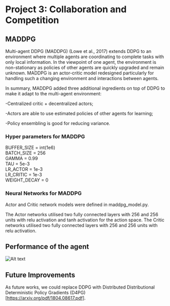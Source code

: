 ﻿
#  Project 3: Collaboration and Competition


## MADDPG

Multi-agent DDPG (MADDPG) (Lowe et al., 2017) extends DDPG to an environment where multiple agents are coordinating to complete tasks with only local information. In the viewpoint of one agent, the environment is non-stationary as policies of other agents are quickly upgraded and remain unknown. MADDPG is an actor-critic model redesigned particularly for handling such a changing environment and interactions between agents.

In summary, MADDPG added three additional ingredients on top of DDPG to make it adapt to the multi-agent environment:

   -Centralized critic + decentralized actors;
   
   -Actors are able to use estimated policies of other agents for learning;
   
   -Policy ensembling is good for reducing variance.
   

### Hyper parameters for MADDPG

BUFFER_SIZE = int(1e6)  
BATCH_SIZE = 256        
GAMMA = 0.99           
TAU = 5e-3              
LR_ACTOR = 1e-3         
LR_CRITIC = 1e-3        
WEIGHT_DECAY = 0


### Neural Networks for MADDPG

Actor and Critic network models were defined in maddpg_model.py.

The Actor networks utilised two fully connected layers with 256 and 256 units with relu activation and tanh activation for the action space. 
The Critic networks utilised two fully connected layers with 256 and 256 units with relu activation. 



## Performance of the agent

![Alt text](https://github.com/Quertier/p3_collab-compet/blob/master/p3_maddpg.PNG)


## Future Improvements

As future works, we could replace DDPG with Distributed Distributional Deterministic Policy Gradients (D4PG) [https://arxiv.org/pdf/1804.08617.pdf].



